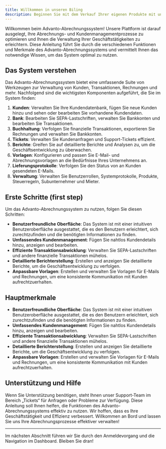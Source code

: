 ```yaml
---
title: Willkommen in unseren Biling
description: Beginnen Sie mit dem Verkauf Ihrer eigenen Produkte mit unserem hochmodernen Abrechnungssystem.
---
```

Willkommen beim Advanto-Abrechnungssystem! Unsere Plattform ist darauf ausgelegt, Ihre Abrechnungs- und Kundenmanagementprozesse zu optimieren und Ihnen die Verwaltung Ihrer Geschäftstätigkeiten zu erleichtern. Diese Anleitung führt Sie durch die verschiedenen Funktionen und Merkmale des Advanto-Abrechnungssystems und vermittelt Ihnen das notwendige Wissen, um das System optimal zu nutzen.

## Das System verstehen

Das Advanto-Abrechnungssystem bietet eine umfassende Suite von Werkzeugen zur Verwaltung von Kunden, Transaktionen, Rechnungen und mehr. Nachfolgend sind die wichtigsten Komponenten aufgeführt, die Sie im System finden:

1. **Kunden**: Verwalten Sie Ihre Kundendatenbank, fügen Sie neue Kunden hinzu und sehen oder bearbeiten Sie vorhandene Kundendaten.
2. **Bank**: Bearbeiten Sie SEPA-Lastschriften, verwalten Sie Bankkonten und bearbeiten Sie Transaktionen.
3. **Buchhaltung**: Verfolgen Sie finanzielle Transaktionen, exportieren Sie Rechnungen und verwalten Sie Bankkonten.
4. **Tickets**: Verwalten Sie Kundenanfragen und Support-Tickets effizient.
5. **Berichte**: Greifen Sie auf detaillierte Berichte und Analysen zu, um die Geschäftsentwicklung zu überwachen.
6. **Vorlagen**: Konfigurieren und passen Sie E-Mail- und Abrechnungsvorlagen an die Bedürfnisse Ihres Unternehmens an.
7. **Lieferungsprotokolle**: Verfolgen Sie den Status von an Kunden gesendeten E-Mails.
8. **Verwaltung**: Verwalten Sie Benutzerrollen, Systemprotokolle, Produkte, Steuerregeln, Subunternehmer und Mieter.

## Erste Schritte (first step)

Um das Advanto-Abrechnungssystem zu nutzen, folgen Sie diesen Schritten:

- **Benutzerfreundliche Oberfläche**: Das System ist mit einer intuitiven Benutzeroberfläche ausgestattet, die es den Benutzern erleichtert, sich zurechtzufinden und die benötigten Informationen zu finden.
- **Umfassendes Kundenmanagement**: Fügen Sie nahtlos Kundendetails hinzu, anzeigen und bearbeiten.
- **Effiziente Transaktionsabwicklung**: Verwalten Sie SEPA-Lastschriften und andere finanzielle Transaktionen mühelos.
- **Detaillierte Berichterstellung**: Erstellen und anzeigen Sie detaillierte Berichte, um die Geschäftsentwicklung zu verfolgen.
- **Anpassbare Vorlagen**: Erstellen und verwalten Sie Vorlagen für E-Mails und Rechnungen, um eine konsistente Kommunikation mit Kunden aufrechtzuerhalten.

## Hauptmerkmale

- **Benutzerfreundliche Oberfläche**: Das System ist mit einer intuitiven Benutzeroberfläche ausgestattet, die es den Benutzern erleichtert, sich zurechtzufinden und die benötigten Informationen zu finden.
- **Umfassendes Kundenmanagement**: Fügen Sie nahtlos Kundendetails hinzu, anzeigen und bearbeiten.
- **Effiziente Transaktionsabwicklung**: Verwalten Sie SEPA-Lastschriften und andere finanzielle Transaktionen mühelos.
- **Detaillierte Berichterstellung**: Erstellen und anzeigen Sie detaillierte Berichte, um die Geschäftsentwicklung zu verfolgen.
- **Anpassbare Vorlagen**: Erstellen und verwalten Sie Vorlagen für E-Mails und Rechnungen, um eine konsistente Kommunikation mit Kunden aufrechtzuerhalten.

## Unterstützung und Hilfe

Wenn Sie Unterstützung benötigen, steht Ihnen unser Support-Team im Bereich „Tickets“ für Anfragen oder Probleme zur Verfügung. Diese Anleitung soll Ihnen helfen, die Funktionen des Advanto-Abrechnungssystems effektiv zu nutzen. Wir hoffen, dass es Ihre Geschäftstätigkeit und Effizienz verbessert. Willkommen an Bord und lassen Sie uns Ihre Abrechnungsprozesse effektiver verwalten!

---

Im nächsten Abschnitt führen wir Sie durch den Anmeldevorgang und die Navigation im Dashboard. Bleiben Sie dran!